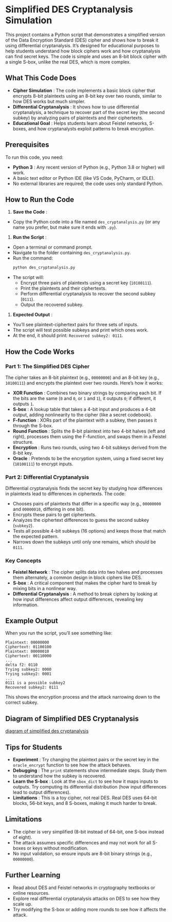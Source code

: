 # Simplified DES Cryptanalysis Simulation

This project contains a Python script that demonstrates a simplified version of the Data Encryption Standard (DES) cipher and shows how to break it using differential cryptanalysis. It’s designed for educational purposes to help students understand how block ciphers work and how cryptanalysis can find secret keys. The code is simple and uses an 8-bit block cipher with a single S-box, unlike the real DES, which is more complex.

## What This Code Does

* **Cipher Simulation** : The code implements a basic block cipher that encrypts 8-bit plaintexts using an 8-bit key over two rounds, similar to how DES works but much simpler.
* **Differential Cryptanalysis** : It shows how to use differential cryptanalysis, a technique to recover part of the secret key (the second subkey) by analyzing pairs of plaintexts and their ciphertexts.
* **Educational Goal** : Helps students learn about Feistel networks, S-boxes, and how cryptanalysts exploit patterns to break encryption.

## Prerequisites

To run this code, you need:

* **Python 3** : Any recent version of Python (e.g., Python 3.8 or higher) will work.
* A basic text editor or Python IDE (like VS Code, PyCharm, or IDLE).
* No external libraries are required; the code uses only standard Python.

## How to Run the Code

1. **Save the Code** :

* Copy the Python code into a file named `des_cryptanalysis.py` (or any name you prefer, but make sure it ends with `.py`).

1. **Run the Script** :

* Open a terminal or command prompt.
* Navigate to the folder containing `des_cryptanalysis.py`.
* Run the command:
  ```bash
  python des_cryptanalysis.py
  ```
* The script will:
  * Encrypt three pairs of plaintexts using a secret key (`10100111`).
  * Print the plaintexts and their ciphertexts.
  * Perform differential cryptanalysis to recover the second subkey (`0111`).
  * Output the recovered subkey.

1. **Expected Output** :

* You’ll see plaintext-ciphertext pairs for three sets of inputs.
* The script will test possible subkeys and print which ones work.
* At the end, it should print: `Recovered subkey2: 0111`.

## How the Code Works

### Part 1: The Simplified DES Cipher

The cipher takes an 8-bit plaintext (e.g., `00000000`) and an 8-bit key (e.g., `10100111`) and encrypts the plaintext over two rounds. Here’s how it works:

* **XOR Function** : Combines two binary strings by comparing each bit. If the bits are the same (`0` and `0`, or `1` and `1`), it outputs `0`; if different, it outputs `1`.
* **S-box** : A lookup table that takes a 4-bit input and produces a 4-bit output, adding nonlinearity to the cipher (like a secret codebook).
* **F-function** : XORs part of the plaintext with a subkey, then passes it through the S-box.
* **Round Function** : Splits the 8-bit plaintext into two 4-bit halves (left and right), processes them using the F-function, and swaps them in a Feistel structure.
* **Encryption** : Runs two rounds, using two 4-bit subkeys derived from the 8-bit key.
* **Oracle** : Pretends to be the encryption system, using a fixed secret key (`10100111`) to encrypt inputs.

### Part 2: Differential Cryptanalysis

Differential cryptanalysis finds the secret key by studying how differences in plaintexts lead to differences in ciphertexts. The code:

* Chooses pairs of plaintexts that differ in a specific way (e.g., `00000000` and `00000010`, differing in one bit).
* Encrypts these pairs to get ciphertexts.
* Analyzes the ciphertext differences to guess the second subkey (`subkey2`).
* Tests all possible 4-bit subkeys (16 options) and keeps those that match the expected pattern.
* Narrows down the subkeys until only one remains, which should be `0111`.

### Key Concepts

* **Feistel Network** : The cipher splits data into two halves and processes them alternately, a common design in block ciphers like DES.
* **S-box** : A critical component that makes the cipher hard to break by mixing bits in a nonlinear way.
* **Differential Cryptanalysis** : A method to break ciphers by looking at how input differences affect output differences, revealing key information.

## Example Output

When you run the script, you’ll see something like:

```
Plaintext: 00000000
Ciphertext: 01100100
Plaintext: 00000010
Ciphertext: 00110000
...
delta f2: 0110
Trying subkey2: 0000
Trying subkey2: 0001
...
0111 is a possible subkey2
Recovered subkey2: 0111
```

This shows the encryption process and the attack narrowing down to the correct subkey.

## Diagram of Simplified DES Cryptanalysis

[diagram of simplified des cryptanalysis](https://github.com/RadinRavankhah/DES-Cryptanalysis-Python-Simulation/blob/main/des_cryptanalysis_diagram.png)

## Tips for Students

* **Experiment** : Try changing the plaintext pairs or the secret key in the `oracle_encrypt` function to see how the attack behaves.
* **Debugging** : The `print` statements show intermediate steps. Study them to understand how the subkey is recovered.
* **Learn the S-box** : Look at the `sbox_dict` to see how it maps inputs to outputs. Try computing its differential distribution (how input differences lead to output differences).
* **Limitations** : This is a toy cipher, not real DES. Real DES uses 64-bit blocks, 56-bit keys, and 8 S-boxes, making it much harder to break.

## Limitations

* The cipher is very simplified (8-bit instead of 64-bit, one S-box instead of eight).
* The attack assumes specific differences and may not work for all S-boxes or keys without modification.
* No input validation, so ensure inputs are 8-bit binary strings (e.g., `00000000`).

## Further Learning

* Read about DES and Feistel networks in cryptography textbooks or online resources.
* Explore real differential cryptanalysis attacks on DES to see how they scale up.
* Try modifying the S-box or adding more rounds to see how it affects the attack.
